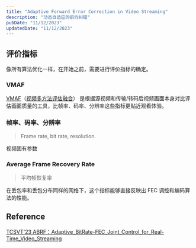 ```yaml
---
title: "Adaptive Forward Error Correction in Video Streaming"
description: "动态自适应的前向纠错"
pubDate: "11/12/2023"
updatedDate: "11/12/2023"
---
```


## 评价指标

像所有算法优化一样，在开始之前，需要进行评价指标的确定。

### VMAF

[VMAF](https://github.com/Netflix/vmaf)（[视频多方法评估融合](https://zh.wikipedia.org/zh-cn/%E8%A7%86%E9%A2%91%E5%A4%9A%E6%96%B9%E6%B3%95%E8%AF%84%E4%BC%B0%E8%9E%8D%E5%90%88)） 
是根据源视频和传输/转码后视频画面本身对比评估画面质量的工具，比帧率、码率、分辨率这些指标更贴近观看体验。

### 帧率、码率、分辨率

> Frame rate, bit rate, resolution.

视频固有参数

### Average Frame Recovery Rate

> 平均帧恢复率

在丢包率和丢包分布同样的网络下，这个指标能够直接反映出 FEC 调控和编码算法的性能。

## Reference

[TCSVT'23 ABRF：Adaptive_BitRate-FEC_Joint_Control_for_Real-Time_Video_Streaming](https://ieeexplore.ieee.org/document/10050528)

